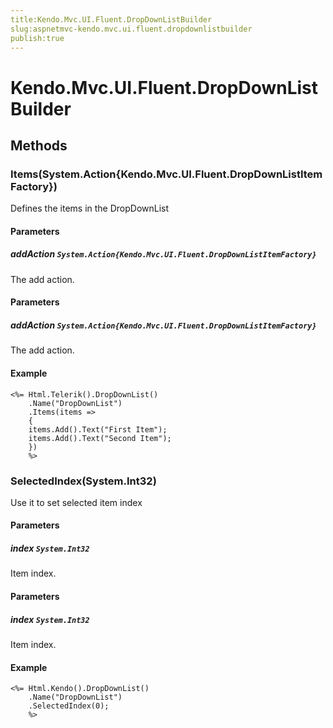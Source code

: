```yaml
---
title:Kendo.Mvc.UI.Fluent.DropDownListBuilder
slug:aspnetmvc-kendo.mvc.ui.fluent.dropdownlistbuilder
publish:true
---
```


# Kendo.Mvc.UI.Fluent.DropDownListBuilder

## Methods

### Items(System.Action{Kendo.Mvc.UI.Fluent.DropDownListItemFactory})
Defines the items in the DropDownList

#### Parameters

##### addAction `System.Action{Kendo.Mvc.UI.Fluent.DropDownListItemFactory}`
The add action.

#### Parameters

##### addAction `System.Action{Kendo.Mvc.UI.Fluent.DropDownListItemFactory}`
The add action.

#### Example
    <%= Html.Telerik().DropDownList()
        .Name("DropDownList")
        .Items(items =>
        {
        items.Add().Text("First Item");
        items.Add().Text("Second Item");
        })
        %>

### SelectedIndex(System.Int32)
Use it to set selected item index

#### Parameters

##### index `System.Int32`
Item index.

#### Parameters

##### index `System.Int32`
Item index.

#### Example
    <%= Html.Kendo().DropDownList()
        .Name("DropDownList")
        .SelectedIndex(0);
        %>